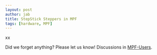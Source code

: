 ```yaml
---
layout: post
author: jab
title: StepStick Steppers in MPF
tags: [hardware, MPF]
---
```

xx

Did we forget anything? Please let us know!
Discussions in [MPF-Users](https://groups.google.com/forum/#!forum/mpf-users).
